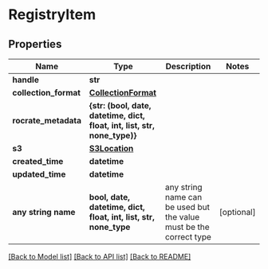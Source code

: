 # RegistryItem


## Properties
Name | Type | Description | Notes
------------ | ------------- | ------------- | -------------
**handle** | **str** |  | 
**collection_format** | [**CollectionFormat**](CollectionFormat.md) |  | 
**rocrate_metadata** | **{str: (bool, date, datetime, dict, float, int, list, str, none_type)}** |  | 
**s3** | [**S3Location**](S3Location.md) |  | 
**created_time** | **datetime** |  | 
**updated_time** | **datetime** |  | 
**any string name** | **bool, date, datetime, dict, float, int, list, str, none_type** | any string name can be used but the value must be the correct type | [optional]

[[Back to Model list]](../README.md#documentation-for-models) [[Back to API list]](../README.md#documentation-for-api-endpoints) [[Back to README]](../README.md)



